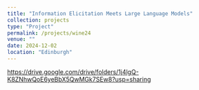 ```yaml
---
title: "Information Elicitation Meets Large Language Models"
collection: projects
type: "Project"
permalink: /projects/wine24
venue: ""
date: 2024-12-02
location: "Edinburgh"
---
```


https://drive.google.com/drive/folders/1j4lgQ-K8ZNhwQoE6yeBbX5QwMGk7SEw8?usp=sharing